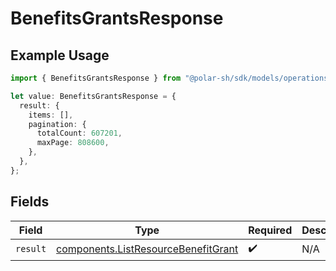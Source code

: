 # BenefitsGrantsResponse

## Example Usage

```typescript
import { BenefitsGrantsResponse } from "@polar-sh/sdk/models/operations/benefitsgrants.js";

let value: BenefitsGrantsResponse = {
  result: {
    items: [],
    pagination: {
      totalCount: 607201,
      maxPage: 808600,
    },
  },
};
```

## Fields

| Field                                                                                      | Type                                                                                       | Required                                                                                   | Description                                                                                |
| ------------------------------------------------------------------------------------------ | ------------------------------------------------------------------------------------------ | ------------------------------------------------------------------------------------------ | ------------------------------------------------------------------------------------------ |
| `result`                                                                                   | [components.ListResourceBenefitGrant](../../models/components/listresourcebenefitgrant.md) | :heavy_check_mark:                                                                         | N/A                                                                                        |